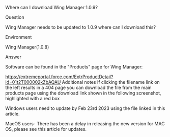 Where can I download Wing Manager 1.0.9?

Question

Wing Manager needs to be updated to 1.0.9 where can I download this?

Environment

Wing Manager(1.0.8)

Answer

Software can be found in the "Products" page for Wing Manager:

https://extremeportal.force.com/ExtrProductDetail?id=01t2T000002kZbAQAU
Additional notes
If clicking the filename link on the left results in a 404 page you can download the file from the main products page using the download link shown in the following screenshot, highlighted with a red box

Windows users need to update by Feb 23rd 2023 using the file linked in this article.

MacOS users- There has been a delay in releasing the new version for MAC OS, please see this article for updates. 
